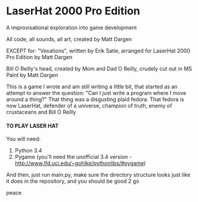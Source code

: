 LaserHat 2000 Pro Edition
============

A improvisational exploration into game development

All code, all sounds, all art, created by Matt Dargen

EXCEPT for:
  "Vexations", written by Erik Satie,
    arranged for LaserHat 2000 Pro Edition by Matt Dargen
    
  Bill O Reilly's head, created by Mom and Dad O Reilly,
    crudely cut out in MS Paint by Matt Dargen


This is a game I wrote and am still writing a little bit,
that started as an attempt to answer the question:
"Can I just write a program where I move around a thing?"
That thing was a disgusting plaid fedora.  That fedora is now LaserHat,
defender of a universe, champion of truth,
enemy of crustaceans and Bill O Reilly


#### TO PLAY LASER HAT ####
You will need:

1. Python 3.4
2. Pygame (you'll need the unofficial 3.4 version - http://www.lfd.uci.edu/~gohlke/pythonlibs/#pygame)

And then, just run main.py,
make sure the directory structure looks just like it does in the repository,
and you should be good 2 go

peace
